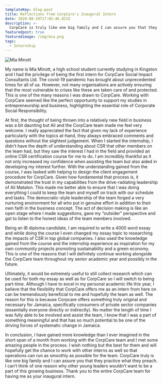 ```yaml
---
templateKey: blog-post
title: Reflections from CorpCare's Inaugural Intern
date: 2020-08-28T17:02:46.823Z
description: >-
  CorpCare is truly like one big family and I can assure you that they practice what they preach. I can't think of one reason why other young leaders wouldn't want to be a part of this growing business.
featuredpost: true
featuredimage: /img/mia.png
tags:
  - Internship
---
```

![Mia Minott](/img/mia.png "Mia")

My name is Mia Minott, a high school student currently studying in Kingston and I had the privilege of being the first intern for CorpCare Social Impact Consultants Ltd. The covid-19 pandemic has brought about unprecedented times for all of us. However, not many organisations are actively ensuring that the most vulnerable to crises like these are taken care of and protected. This is one of the many reasons I was drawn to CorpCare. Working with CorpCare seemed like the perfect opportunity to support my studies in entrepreneurship and business, highlighting the essential role of Corporate Social Responsibility.

At first, the thought of being thrown into a relatively new field in business was a bit daunting but Ali and the CorpCare team made me feel very welcome. I really appreciated the fact that given my lack of experience particularly with the topics at-hand, they always embraced comments and questions without the slightest judgement. When I started the internship, I didn’t have the depth of understanding about CSR that other members on the team had, but they saw the interest I had in the field and provided an online CSR certification course for me to do. I am incredibly thankful as it not only increased my confidence when assisting the team but also aided in developing my interest further. With the understanding gained from the course, I was tasked with helping to design the client engagement procedure for CorpCare. Given how fundamental that process is, it demonstrated the trust in my capabilities from the drive-radiating leadership of Ali Matalon. This made me better able to ensure that I was doing everything I could to keep the team and myself on track with our schedule and tasks. The democratic-style leadership of the team forged a very nurturing environment for all who put in genuine effort in addition to their own faith in the business concept. The act of decision making is like an open stage where I made suggestions, gave my “outsider” perspective and got to listen to the honest ideas of the team members involved.

Being an IB diploma candidate, I am required to write a 4000 word essay and while doing the course I even changed my essay topic to researching the impacts of CSR in top global companies. I also used the knowledge gained from the course and the internship experience as inspiration for my own community projects promoting sustainability and a green economy. This is one of the reasons that I will definitely continue working alongside the CorpCare team throughout my senior academic year and possibly in the future.

Ultimately, it would be extremely useful to still collect research which can be used for both my essay as well as for CorpCare so I will switch to being part-time. Although I have to excel in my personal academic life this year, I believe that the flexibility that CorpCare offers me as an intern from here on can be tremendously beneficial to me and hopefully the team as well. The reason for this is because Corpcare offers something truly original and necessary for Jamaica, specifically consumers of private sector companies (essentially everyone directly or indirectly). No matter the length of time I was fully able to be involved and assist the team, I know that I was a part of something meaningful and that has so much potential to be one of the driving forces of systematic change in Jamaica.

In conclusion, I have gained more knowledge than I ever imagined in the short span of a month from working with the CorpCare team and I met some amazing people in the process. I wish nothing but the best for them and will hopefully get the chance to work with other interns as well so that operations can run as smoothly as possible for the team. CorpCare truly is like one big family and I can assure you that they practice what they preach. I can’t think of one reason why other young leaders wouldn’t want to be a part of this growing business. Thank you to the entire CorpCare team for having me as your inaugural intern.
